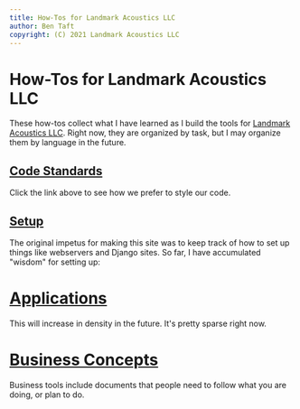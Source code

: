 ```yaml
---
title: How-Tos for Landmark Acoustics LLC
author: Ben Taft
copyright: (C) 2021 Landmark Acoustics LLC
---
```


# How-Tos for Landmark Acoustics LLC

These how-tos collect what I have learned as I build the tools for
[Landmark Acoustics LLC](https://www.landmarkacoustics.com). Right now, they
are organized by task, but I may organize them by language in the future.

## [Code Standards](standards/)

Click the link above to see how we prefer to style our code.

## [Setup](setup/)

The original impetus for making this site was to keep track of how to set up
things like webservers and Django sites. So far, I have accumulated "wisdom"
for setting up:

# [Applications](applications/)

This will increase in density in the future. It's pretty sparse right now.

# [Business Concepts](biz/)

Business tools include documents that people need to follow what you are doing,
or plan to do.
